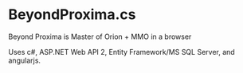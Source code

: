 BeyondProxima.cs
================

Beyond Proxima is Master of Orion + MMO in a browser

Uses c#, ASP.NET Web API 2, Entity Framework/MS SQL Server, and angularjs.
